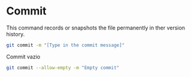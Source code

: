 # Commit

This command records or snapshots the file permanently in ther version history.

```bash
git commit -m "[Type in the commit message]"
```
Commit vazio

```bash
git commit --allow-empty -m "Empty commit"
```